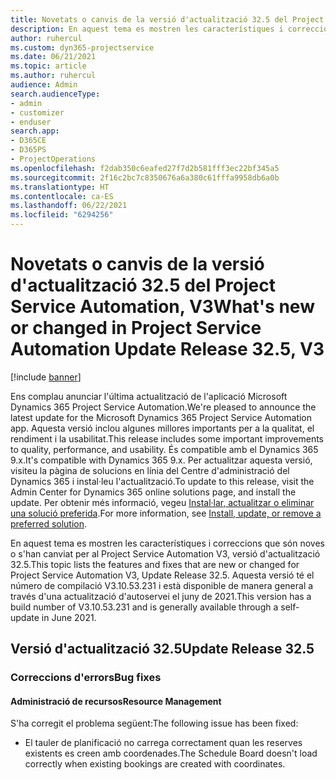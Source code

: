 ```yaml
---
title: Novetats o canvis de la versió d'actualització 32.5 del Project Service Automation, V3
description: En aquest tema es mostren les característiques i correccions disponibles al Project Service Automation V3, versió d'actualització 32.5.
author: ruhercul
ms.custom: dyn365-projectservice
ms.date: 06/21/2021
ms.topic: article
ms.author: ruhercul
audience: Admin
search.audienceType:
- admin
- customizer
- enduser
search.app:
- D365CE
- D365PS
- ProjectOperations
ms.openlocfilehash: f2dab350c6eafed27f7d2b581fff3ec22bf345a5
ms.sourcegitcommit: 2f16c2bc7c8350676a6a380c61fffa9958db6a0b
ms.translationtype: HT
ms.contentlocale: ca-ES
ms.lasthandoff: 06/22/2021
ms.locfileid: "6294256"
---
```

# <a name="whats-new-or-changed-in-project-service-automation-update-release-325-v3"></a><span data-ttu-id="92d12-103">Novetats o canvis de la versió d'actualització 32.5 del Project Service Automation, V3</span><span class="sxs-lookup"><span data-stu-id="92d12-103">What's new or changed in Project Service Automation Update Release 32.5, V3</span></span>

[!include [banner](../includes/psa-now-project-operations.md)]

<span data-ttu-id="92d12-104">Ens complau anunciar l'última actualització de l'aplicació Microsoft Dynamics 365 Project Service Automation.</span><span class="sxs-lookup"><span data-stu-id="92d12-104">We're pleased to announce the latest update for the Microsoft Dynamics 365 Project Service Automation app.</span></span> <span data-ttu-id="92d12-105">Aquesta versió inclou algunes millores importants per a la qualitat, el rendiment i la usabilitat.</span><span class="sxs-lookup"><span data-stu-id="92d12-105">This release includes some important improvements to quality, performance, and usability.</span></span> <span data-ttu-id="92d12-106">És compatible amb el Dynamics 365 9.x.</span><span class="sxs-lookup"><span data-stu-id="92d12-106">It's compatible with Dynamics 365 9.x.</span></span> <span data-ttu-id="92d12-107">Per actualitzar aquesta versió, visiteu la pàgina de solucions en línia del Centre d'administració del Dynamics 365 i instal·leu l'actualització.</span><span class="sxs-lookup"><span data-stu-id="92d12-107">To update to this release, visit the Admin Center for Dynamics 365 online solutions page, and install the update.</span></span> <span data-ttu-id="92d12-108">Per obtenir més informació, vegeu [Instal·lar, actualitzar o eliminar una solució preferida](/power-platform/admin/install-remove-preferred-solution).</span><span class="sxs-lookup"><span data-stu-id="92d12-108">For more information, see [Install, update, or remove a preferred solution](/power-platform/admin/install-remove-preferred-solution).</span></span>

<span data-ttu-id="92d12-109">En aquest tema es mostren les característiques i correccions que són noves o s'han canviat per al Project Service Automation V3, versió d'actualització 32.5.</span><span class="sxs-lookup"><span data-stu-id="92d12-109">This topic lists the features and fixes that are new or changed for Project Service Automation V3, Update Release 32.5.</span></span> <span data-ttu-id="92d12-110">Aquesta versió té el número de compilació V3.10.53.231 i està disponible de manera general a través d'una actualització d'autoservei el juny de 2021.</span><span class="sxs-lookup"><span data-stu-id="92d12-110">This version has a build number of V3.10.53.231 and is generally available through a self-update in June 2021.</span></span>

## <a name="update-release-325"></a><span data-ttu-id="92d12-111">Versió d'actualització 32.5</span><span class="sxs-lookup"><span data-stu-id="92d12-111">Update Release 32.5</span></span>

### <a name="bug-fixes"></a><span data-ttu-id="92d12-112">Correccions d'errors</span><span class="sxs-lookup"><span data-stu-id="92d12-112">Bug fixes</span></span>

#### <a name="resource-management"></a><span data-ttu-id="92d12-113">Administració de recursos</span><span class="sxs-lookup"><span data-stu-id="92d12-113">Resource Management</span></span>

<span data-ttu-id="92d12-114">S'ha corregit el problema següent:</span><span class="sxs-lookup"><span data-stu-id="92d12-114">The following issue has been fixed:</span></span>

- <span data-ttu-id="92d12-115">El tauler de planificació no carrega correctament quan les reserves existents es creen amb coordenades.</span><span class="sxs-lookup"><span data-stu-id="92d12-115">The Schedule Board doesn't load correctly when existing bookings are created with coordinates.</span></span>

